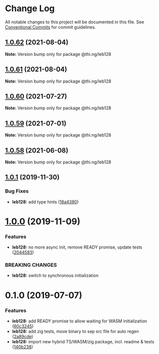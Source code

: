 # Change Log

All notable changes to this project will be documented in this file.
See [Conventional Commits](https://conventionalcommits.org) for commit guidelines.

## [1.0.62](https://github.com/thi-ng/umbrella/compare/@thi.ng/leb128@1.0.61...@thi.ng/leb128@1.0.62) (2021-08-04)

**Note:** Version bump only for package @thi.ng/leb128





## [1.0.61](https://github.com/thi-ng/umbrella/compare/@thi.ng/leb128@1.0.60...@thi.ng/leb128@1.0.61) (2021-08-04)

**Note:** Version bump only for package @thi.ng/leb128





## [1.0.60](https://github.com/thi-ng/umbrella/compare/@thi.ng/leb128@1.0.59...@thi.ng/leb128@1.0.60) (2021-07-27)

**Note:** Version bump only for package @thi.ng/leb128





## [1.0.59](https://github.com/thi-ng/umbrella/compare/@thi.ng/leb128@1.0.58...@thi.ng/leb128@1.0.59) (2021-07-01)

**Note:** Version bump only for package @thi.ng/leb128





## [1.0.58](https://github.com/thi-ng/umbrella/compare/@thi.ng/leb128@1.0.57...@thi.ng/leb128@1.0.58) (2021-06-08)

**Note:** Version bump only for package @thi.ng/leb128





## [1.0.1](https://github.com/thi-ng/umbrella/compare/@thi.ng/leb128@1.0.0...@thi.ng/leb128@1.0.1) (2019-11-30)

### Bug Fixes

* **leb128:** add type hints ([18a4380](https://github.com/thi-ng/umbrella/commit/18a4380336604f4a8fc890296d5c9dce5d9c0cd2))

# [1.0.0](https://github.com/thi-ng/umbrella/compare/@thi.ng/leb128@0.1.5...@thi.ng/leb128@1.0.0) (2019-11-09)

### Features

* **leb128:** no more async init, remove READY promise, update tests ([2044583](https://github.com/thi-ng/umbrella/commit/20445837f5af1891703e1c51fe8db56e69f11c86))

### BREAKING CHANGES

* **leb128:** switch to synchronous initialization

# 0.1.0 (2019-07-07)

### Features

* **leb128:** add READY promise to allow waiting for WASM initialization ([60c3245](https://github.com/thi-ng/umbrella/commit/60c3245))
* **leb128:** add zig tests, move binary to sep src file for auto regen ([2a89cde](https://github.com/thi-ng/umbrella/commit/2a89cde))
* **leb128:** import new hybrid TS/WASM/zig package, incl. readme & tests ([140b238](https://github.com/thi-ng/umbrella/commit/140b238))
